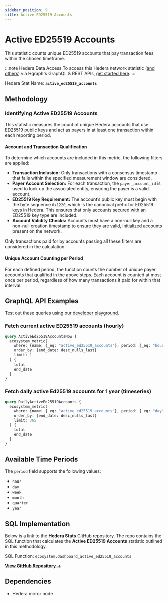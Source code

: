```yaml
---
sidebar_position: 9
title: Active ED25519 Accounts
---
```


# Active ED25519 Accounts

This statistic counts unique ED25519 accounts that pay transaction fees within the chosen timeframe.

:::note Hedera Data Access
To access this Hedera network statistic ([and others](/category/hedera-stats/)) via Hgraph's GraphQL & REST APIs, [get started here](https://www.hgraph.com/hedera).
:::

Hedera Stat Name: **`active_ed25519_accounts`**

## Methodology

### Identifying Active ED25519 Accounts

This statistic measures the count of unique Hedera accounts that use ED25519 public keys and act as payers in at least one transaction within each reporting period.

#### Account and Transaction Qualification

To determine which accounts are included in this metric, the following filters are applied:

- **Transaction Inclusion:** Only transactions with a consensus timestamp that falls within the specified measurement window are considered.
- **Payer Account Selection:** For each transaction, the `payer_account_id` is used to look up the associated entity, ensuring the payer is a valid account.
- **ED25519 Key Requirement:** The account’s public key must begin with the byte sequence `0x1220`, which is the canonical prefix for ED25519 keys in Hedera. This ensures that only accounts secured with an ED25519 key type are included.
- **Account Validity Checks:** Accounts must have a non-null key and a non-null creation timestamp to ensure they are valid, initialized accounts present on the network.

Only transactions paid for by accounts passing all these filters are considered in the calculation.

#### Unique Account Counting per Period

For each defined period, the function counts the number of unique payer accounts that qualified in the above steps. Each account is counted at most once per period, regardless of how many transactions it paid for within that interval.

## GraphQL API Examples

Test out these queries using our [developer playground](https://dashboard.hgraph.com).

### Fetch current active ED25519 accounts (hourly)

```graphql
query ActiveEd25519AccountsNow {
  ecosystem_metric(
    where: {name: {_eq: "active_ed25519_accounts"}, period: {_eq: "hour"}}
    order_by: {end_date: desc_nulls_last}
    limit: 1
  ) {
    total
    end_date
  }
}
```

### Fetch daily active Ed25519 accounts for 1 year (timeseries)

```graphql
query DailyActiveEd25519Accounts {
  ecosystem_metric(
    where: {name: {_eq: "active_ed25519_accounts"}, period: {_eq: "day"}}
    order_by: {end_date: desc_nulls_last}
    limit: 365
  ) {
    total
    end_date
  }
}
```

## Available Time Periods

The `period` field supports the following values:

- `hour`
- `day`
- `week`
- `month`
- `quarter`
- `year`

## SQL Implementation

Below is a link to the **Hedera Stats** GitHub repository. The repo contains the SQL function that calculates the **Active ED25519 Accounts** statistic outlined in this methodology.

SQL Function: `ecosystem.dashboard_active_ed25519_accounts`

**[View GitHub Repository →](https://github.com/hgraph-io/hedera-stats)**

## Dependencies
* Hedera mirror node
